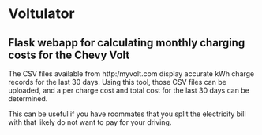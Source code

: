 # Voltulator
Flask webapp for calculating monthly charging costs for the Chevy Volt
----

The CSV files available from http:/myvolt.com display accurate kWh charge records for the last 30 days. Using this tool, those CSV files can be uploaded, and a per charge cost and total cost for the last 30 days can be determined.

This can be useful if you have roommates that you split the electricity bill with that likely do not want to pay for your driving.
